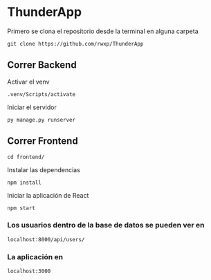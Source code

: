 # ThunderApp

Primero se clona el repositorio desde la terminal en alguna carpeta
```
git clone https://github.com/rwxp/ThunderApp
```

## Correr Backend

Activar el venv
```
.venv/Scripts/activate
```

Iniciar el servidor
```
py manage.py runserver
```


## Correr Frontend
```
cd frontend/
```

Instalar las dependencias
```
npm install
```

Iniciar la aplicación de React
```
npm start
```

### Los usuarios dentro de la base de datos se pueden ver en
```
localhost:8000/api/users/
```

### La aplicación en
```
localhost:3000
```
